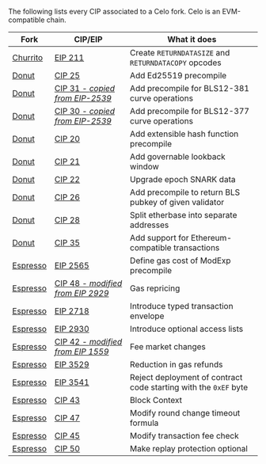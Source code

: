 The following lists every CIP associated to a Celo fork. Celo is an EVM-compatible chain.

| Fork  | CIP/EIP  | What it does 
|---|---|---|
 [Churrito](https://github.com/celo-org/celo-proposals/blob/master/CIPs/cip-0024.md)| [EIP 211](https://eips.ethereum.org/EIPS/eip-211)| Create `RETURNDATASIZE` and `RETURNDATACOPY` opcodes
 [Donut](https://github.com/celo-org/celo-proposals/blob/master/CIPs/cip-0027.md)| [CIP 25](https://github.com/celo-org/celo-proposals/blob/master/CIPs/cip-0025.md)| Add Ed25519 precompile
 [Donut](https://github.com/celo-org/celo-proposals/blob/master/CIPs/cip-0027.md)| [CIP 31 - *copied from EIP-2539*](https://github.com/celo-org/celo-proposals/blob/master/CIPs/cip-0031.md) | Add precompile for BLS12-381 curve operations
 [Donut](https://github.com/celo-org/celo-proposals/blob/master/CIPs/cip-0027.md)| [CIP 30 - *copied from EIP-2539*](https://github.com/celo-org/celo-proposals/blob/master/CIPs/cip-0030.md) | Add precompile for BLS12-377 curve operations
 [Donut](https://github.com/celo-org/celo-proposals/blob/master/CIPs/cip-0027.md)| [CIP 20](https://github.com/celo-org/celo-proposals/blob/master/CIPs/cip-0020.md) | Add extensible hash function precompile
 [Donut](https://github.com/celo-org/celo-proposals/blob/master/CIPs/cip-0027.md)| [CIP 21](https://github.com/celo-org/celo-proposals/blob/master/CIPs/cip-0021.md) | Add governable lookback window
 [Donut](https://github.com/celo-org/celo-proposals/blob/master/CIPs/cip-0027.md)| [CIP 22](https://github.com/celo-org/celo-proposals/blob/master/CIPs/cip-0022.md) | Upgrade epoch SNARK data 
 [Donut](https://github.com/celo-org/celo-proposals/blob/master/CIPs/cip-0027.md)| [CIP 26](https://github.com/celo-org/celo-proposals/blob/master/CIPs/cip-0026.md) | Add precompile to return BLS pubkey of given validator
 [Donut](https://github.com/celo-org/celo-proposals/blob/master/CIPs/cip-0027.md)| [CIP 28](https://github.com/celo-org/celo-proposals/blob/master/CIPs/cip-0028.md) | Split etherbase into separate addresses 
 [Donut](https://github.com/celo-org/celo-proposals/blob/master/CIPs/cip-0027.md)| [CIP 35](https://github.com/celo-org/celo-proposals/blob/master/CIPs/cip-0035.md) | Add support for Ethereum-compatible transactions
 [Espresso](https://github.com/celo-org/celo-proposals/blob/master/CIPs/cip-0041.md)| [EIP 2565](https://eips.ethereum.org/EIPS/eip-2565) | Define gas cost of ModExp precompile
 [Espresso](https://github.com/celo-org/celo-proposals/blob/master/CIPs/cip-0041.md)| [CIP 48 - *modified from EIP 2929*](https://github.com/celo-org/celo-proposals/blob/master/CIPs/cip-0048.md) | Gas repricing
 [Espresso](https://github.com/celo-org/celo-proposals/blob/master/CIPs/cip-0041.md)| [EIP 2718](https://eips.ethereum.org/EIPS/eip-2718) | Introduce typed transaction envelope
 [Espresso](https://github.com/celo-org/celo-proposals/blob/master/CIPs/cip-0041.md)| [EIP 2930](https://eips.ethereum.org/EIPS/eip-2930) | Introduce optional access lists
 [Espresso](https://github.com/celo-org/celo-proposals/blob/master/CIPs/cip-0041.md)| [CIP 42 - *modified from EIP 1559*](https://github.com/celo-org/celo-proposals/blob/master/CIPs/cip-0042.md) | Fee market changes
 [Espresso](https://github.com/celo-org/celo-proposals/blob/master/CIPs/cip-0041.md)| [EIP 3529](https://eips.ethereum.org/EIPS/eip-3529) | Reduction in gas refunds
 [Espresso](https://github.com/celo-org/celo-proposals/blob/master/CIPs/cip-0041.md)| [EIP 3541](https://eips.ethereum.org/EIPS/eip-3541) | Reject deployment of contract code starting with the `0xEF` byte
 [Espresso](https://github.com/celo-org/celo-proposals/blob/master/CIPs/cip-0041.md)| [CIP 43](https://github.com/celo-org/celo-proposals/blob/master/CIPs/cip-0043.md) | Block Context
 [Espresso](https://github.com/celo-org/celo-proposals/blob/master/CIPs/cip-0041.md)| [CIP 47](https://github.com/celo-org/celo-proposals/blob/master/CIPs/cip-0047.md) | Modify round change timeout formula 
 [Espresso](https://github.com/celo-org/celo-proposals/blob/master/CIPs/cip-0041.md)| [CIP 45](https://github.com/celo-org/celo-proposals/blob/master/CIPs/cip-0045.md) | Modify transaction fee check
 [Espresso](https://github.com/celo-org/celo-proposals/blob/master/CIPs/cip-0041.md)| [CIP 50](https://github.com/celo-org/celo-proposals/blob/master/CIPs/cip-0050.md) | Make replay protection optional
